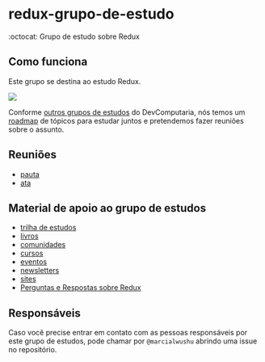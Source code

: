 # redux-grupo-de-estudo
:octocat: Grupo de estudo sobre Redux


## Como funciona

Este grupo se destina ao estudo Redux.

![](https://raw.githubusercontent.com/reduxjs/redux/master/logo/logo-title-dark.png)

Conforme [outros grupos de estudos]() do DevComputaria, nós temos um [roadmap](material/diretorio/roadmap/README.md) de tópicos para estudar juntos e pretendemos fazer reuniões sobre o assunto.


## Reuniões

- [pauta](/material/agenda)
- [ata](material/minutes)

## Material de apoio ao grupo de estudos

- [trilha de estudos](material/diretorio/roadmap/README.md)
- [livros](material/diretorio/livros/README.md)
- [comunidades](material/diretorio/comunidades/README.md)
- [cursos](material/diretorio/cursos/README.md)
- [eventos](material/diretorio/eventos/README.md)
- [newsletters](material/diretorio/newsletters/README.md)
- [sites](material/diretorio/sites/README.md)
- [Perguntas e Respostas sobre Redux](Question_and_Answers/README.md)

## Responsáveis

Caso você precise entrar em contato com as pessoas responsáveis por este grupo de estudos, pode chamar por `@marcialwushu` abrindo uma issue no repositório.
